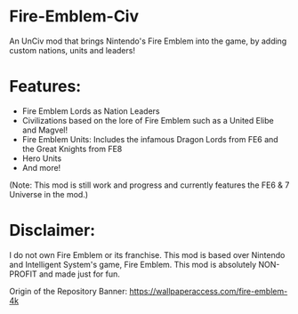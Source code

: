 # Fire-Emblem-Civ
An UnCiv mod that brings Nintendo's Fire Emblem into the game, by adding custom nations, units and leaders!

# Features:

- Fire Emblem Lords as Nation Leaders
- Civilizations based on the lore of Fire Emblem such as a United Elibe and Magvel!
- Fire Emblem Units: Includes the infamous Dragon Lords from FE6 and the Great Knights from FE8
- Hero Units
- And more!

(Note: This mod is still work and progress and currently features the FE6 & 7 Universe in the mod.)

# Disclaimer:

I do not own Fire Emblem or its franchise. This mod is based over Nintendo and Intelligent System's game, Fire Emblem. This mod is absolutely NON-PROFIT and made just for fun.

Origin of the Repository Banner:
https://wallpaperaccess.com/fire-emblem-4k
